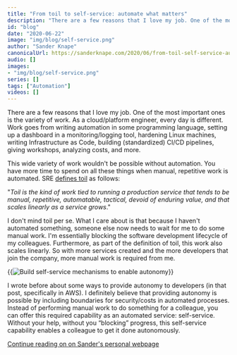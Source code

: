 ```yaml
---
title: "From toil to self-service: automate what matters"
description: "There are a few reasons that I love my job. One of the most important ones is the variety of work. As a cloud/platform engineer, every day is different. Work goes from writing automation in some programming language, setting up a dashboard in a monitoring/logging tool, hardening Linux machines, writing Infrastructure as Code, building (standardized) CI/CD pipelines, giving workshops, analyzing costs, and more."
id: "blog"
date: "2020-06-22"
image: "img/blog/self-service.png"
author: "Sander Knape"
canonicalUrl: https://sanderknape.com/2020/06/from-toil-self-service-automate-matters/
audio: []
images:
- "img/blog/self-service.png"
series: []
tags: ["Automation"]
videos: []
---
```

There are a few reasons that I love my job. One of the most important ones is the variety of work. As a cloud/platform engineer, every day is different. Work goes from writing automation in some programming language, setting up a dashboard in a monitoring/logging tool, hardening Linux machines, writing Infrastructure as Code, building (standardized) CI/CD pipelines, giving workshops, analyzing costs, and more.

This wide variety of work wouldn't be possible without automation. You have more time to spend on all these things when manual, repetitive work is automated. SRE [defines toil](https://landing.google.com/sre/sre-book/chapters/eliminating-toil/) as follows:

"*Toil is the kind of work tied to running a production service that tends to be manual, repetitive, automatable, tactical, devoid of enduring value, and that scales linearly as a service grows*."

I don't mind toil per se. What I care about is that because I haven't automated something, someone else now needs to wait for me to do some manual work. I'm essentially blocking the software development lifecycle of my colleagues. Furthermore, as part of the definition of toil, this work also scales linearly. So with more services created and the more developers that join the company, more manual work is required from me.

 {{<img src="/img/blog/self-service.png" class="img-fluid px-1 w-50 float-right" title="Build self-service mechanisms to enable autonomy" >}}

I wrote before about some ways to provide autonomy to developers (in that post, specifically in AWS). I definitely believe that providing autonomy is possible by including boundaries for security/costs in automated processes. Instead of performing manual work to do something for a colleague, you can offer this required capability as an automated service: self-service. Without your help, without you “blocking” progress, this self-service capability enables a colleague to get it done autonomously.



[Continue reading on on Sander's personal webpage](https://sanderknape.com/2020/06/from-toil-self-service-automate-matters/)
